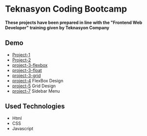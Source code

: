 # Teknasyon Coding Bootcamp

**These projects have been prepared in line with the "Frontend Web Developer" training given by Teknasyon Company**

## Demo 
* [Project-1](https://batuhan37.github.io/Teknasyon-Coding-Bootcamp/Project-1/)
* [Project-2](https://batuhan37.github.io/Teknasyon-Coding-Bootcamp/project-2/)
* [project-3-flexbox](https://batuhan37.github.io/Teknasyon-Coding-Bootcamp/project-3-flexbox/)
* [project-3-float](https://batuhan37.github.io/Teknasyon-Coding-Bootcamp/project-3-float/)
* [project-3-grid](https://batuhan37.github.io/Teknasyon-Coding-Bootcamp/project-3-grid/)
* [project-4](https://batuhan37.github.io/Teknasyon-Coding-Bootcamp/project-4) FlexBox Design
* [project-5](https://batuhan37.github.io/Teknasyon-Coding-Bootcamp/project-5) Grid Design
* [project-7](https://batuhan37.github.io/Teknasyon-Coding-Bootcamp/project-7) Sidebar Menu
## Used Technologies

* Html
* CSS
* Javascript
